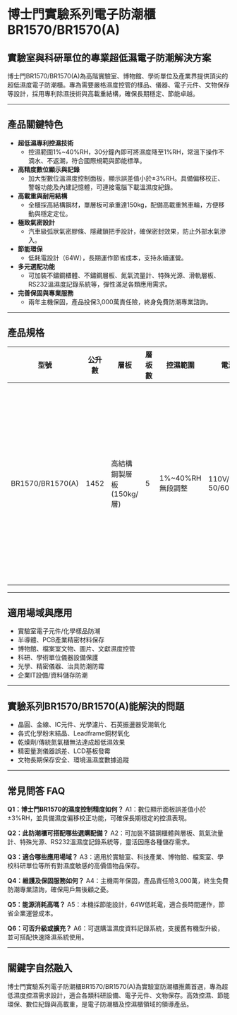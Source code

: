 # 博士門實驗系列電子防潮櫃 BR1570/BR1570(A)

## 實驗室與科研單位的專業超低濕電子防潮解決方案

博士門BR1570/BR1570(A)為高階實驗室、博物館、學術單位及產業界提供頂尖的超低濕度電子防潮櫃。專為需要嚴格濕度控管的樣品、儀器、電子元件、文物保存等設計，採用專利除濕技術與高載重結構，確保長期穩定、節能卓越。

---

## 產品關鍵特色

- **超低濕專利控濕技術**  
  - 控濕範圍1%~40%RH，30分鐘內即可將濕度降至1%RH，常溫下操作不滴水、不返潮，符合國際規範與節能標準。
- **高精度數位顯示與記錄**  
  - 加大型數位溫濕度控制面板，顯示誤差值小於±3%RH。具備偏移校正、警報功能及內建記憶體，可連接電腦下載溫濕度紀錄。
- **高載重與耐用結構**  
  - 全櫃採高結構鋼材，單層板可承重達150kg，配備高載重煞車輪，方便移動與穩定定位。
- **極致氣密設計**  
  - 汽車級弧狀氣密膠條、隱藏鎖把手設計，確保密封效果，防止外部水氣滲入。
- **節能環保**  
  - 低耗電設計（64W），長期運作節省成本，支持永續運營。
- **多元選配功能**  
  - 可加裝不鏽鋼櫃體、不鏽鋼層板、氮氣流量計、特殊光源、滑軌層板、RS232溫濕度記錄系統等，彈性滿足各類應用需求。
- **完善保固與專業服務**  
  - 兩年主機保固，產品投保3,000萬責任險，終身免費防潮專業諮詢。

---

## 產品規格

| 型號         | 公升數 | 層板             | 層板數 | 控濕範圍      | 電源            | 耗電量 | 外部尺寸 (mm)     | 內部尺寸 (mm)     | 選購配備                                      |
|--------------|--------|------------------|--------|---------------|-----------------|--------|-------------------|-------------------|------------------------------------------------|
| BR1570/BR1570(A) | 1452   | 高結構鋼製層板(150kg/層) | 5      | 1%~40%RH 無段調整 | 110V/220V 50/60Hz | 64W    | W1200 x H1951 x D700 | W1198 x H1795 x D698 | 不鏽鋼櫃體、層板、氮氣流量計、特殊光源、插座、滑軌層板、警示鈴、溫濕度掛表、鎖具、特殊輪、RS232紀錄系統 |

---

## 適用場域與應用

- 實驗室電子元件/化學樣品防潮
- 半導體、PCB產業精密材料保存
- 博物館、檔案室文物、圖片、文獻濕度控管
- 科研、學術單位儀器設備保護
- 光學、精密儀器、治具防潮防霉
- 企業IT設備/資料儲存防潮

---

## 實驗系列BR1570/BR1570(A)能解決的問題

- 晶圓、金線、IC元件、光學濾片、石英振盪器受潮氧化
- 各式化學粉末結晶、Leadframe銅材氧化
- 乾燥劑/傳統氮氣櫃無法達成超低濕效果
- 精密量測儀器誤差、LCD基板發霉
- 文物長期保存安全、環境溫濕度數據追蹤

---

## 常見問答 FAQ

**Q1：博士門BR1570的濕度控制精度如何？**
A1：數位顯示面板誤差值小於±3%RH，並具備濕度偏移校正功能，可確保長期穩定的控濕表現。

**Q2：此防潮櫃可搭配哪些選購配備？**
A2：可加裝不鏽鋼櫃體與層板、氮氣流量計、特殊光源、RS232溫濕度記錄系統等，靈活因應各種儲存需求。

**Q3：適合哪些應用場域？**
A3：適用於實驗室、科技產業、博物館、檔案室、學校科研單位等所有對濕度敏感的高價值物品保存。

**Q4：維護及保固服務如何？**
A4：主機兩年保固，產品責任險3,000萬，終生免費防潮專業諮詢，確保用戶無後顧之憂。

**Q5：能源消耗高嗎？**
A5：本機採節能設計，64W低耗電，適合長時間運作，節省企業運營成本。

**Q6：可否升級或擴充？**
A6：可選購溫濕度資料記錄系統，支援舊有機型升級，並可搭配快速降濕系統使用。

---

## 關鍵字自然融入

博士門實驗系列電子防潮櫃BR1570/BR1570(A)為實驗室防潮櫃推薦首選，專為超低濕度控濕需求設計，適合各類科研設備、電子元件、文物保存。高效控濕、節能環保、數位紀錄與高載重，是電子防潮櫃及控濕櫃領域的領導產品。